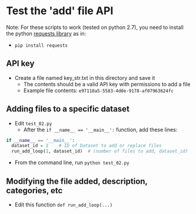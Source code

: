 
# Test the 'add' file API

Note: For these scripts to work (tested on python 2.7), you need to install the python [requests library](http://docs.python-requests.org/en/master/) as in:
  - ```pip install requests```

## API key

- Create a file named key_str.txt in this directory and save it
  - The contents should be a valid API key with permissions to add a file
  - Example file contents: ```e97118a5-5583-4d0e-9178-af07963624fc```

## Adding files to a specific dataset
- Edit ```test_02.py```
  - After the ```if __name__ == '__main__':``` function, add these lines:
```python
if __name__ == '__main__':
  dataset_id = 2    # ID of Dataset to add or replace files
  run_add_loop(1, dataset_id)  # (number of files to add, dataset_id)
```
 - From the command line, run ```python test_02.py```

## Modifying the file added, description, categories, etc
 - Edit this function ```def run_add_loop(...)```
